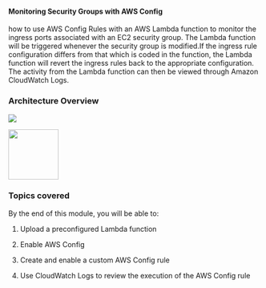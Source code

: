 #### Monitoring Security Groups with AWS Config

how to use AWS Config Rules with an AWS Lambda function to monitor the ingress ports associated with an EC2 security group.
The Lambda function will be triggered whenever the security group is modified.If the ingress rule configuration differs from that which is coded in the function, the Lambda function will revert the ingress rules back to the appropriate configuration.  The activity from the Lambda function can then be viewed through Amazon CloudWatch Logs.

### Architecture Overview

![](./images/diagramm3.png)

<img src="https://github.com/abhinavkorpal/AWS/images/logo.png" width="100">

### Topics covered

By the end of this module, you will be able to:

1.  Upload a preconfigured Lambda function

2.  Enable AWS Config

3.  Create and enable a custom AWS Config rule

4.  Use CloudWatch Logs to review the execution of the AWS Config rule
